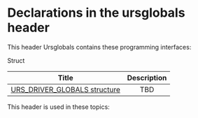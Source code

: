 # Declarations in the ursglobals header
This header Ursglobals contains these programming interfaces:

Struct

| Title        | Description    |
| ------------- |:-------------:|
| [URS_DRIVER_GLOBALS structure](ns-ursglobals--urs-driver-globals.md) | TBD |

This header is used in these topics:

